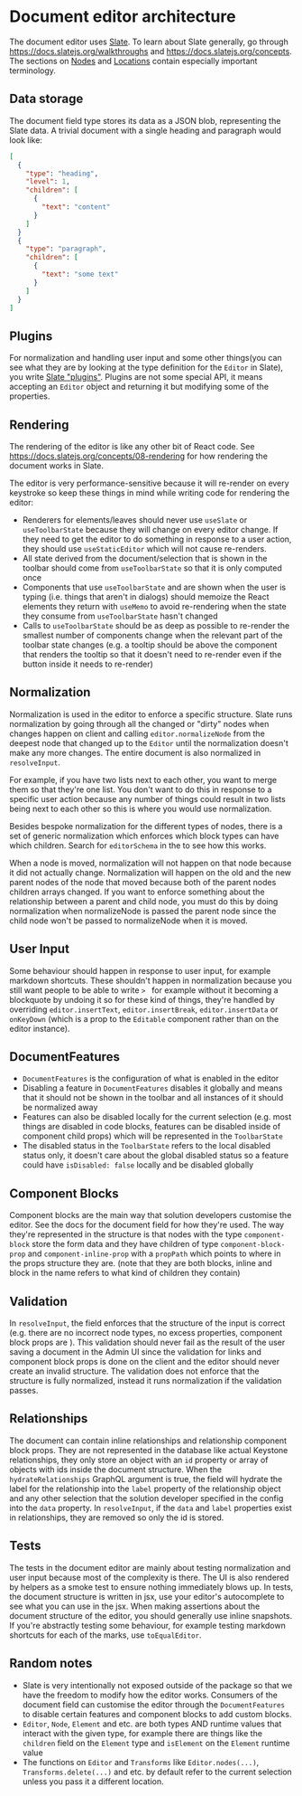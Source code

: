 # Document editor architecture

The document editor uses [Slate](https://github.com/ianstormtaylor/slate). To learn about Slate generally, go through https://docs.slatejs.org/walkthroughs and https://docs.slatejs.org/concepts. The sections on [Nodes](https://docs.slatejs.org/concepts/02-nodes) and [Locations](https://docs.slatejs.org/concepts/03-locations) contain especially important terminology.

## Data storage

The document field type stores its data as a JSON blob, representing the Slate data.
A trivial document with a single heading and paragraph would look like:

```json
[
  {
    "type": "heading",
    "level": 1,
    "children": [
      {
        "text": "content"
      }
    ]
  }
  {
    "type": "paragraph",
    "children": [
      {
        "text": "some text"
      }
    ]
  }
]
```

## Plugins

For normalization and handling user input and some other things(you can see what they are by looking at the type definition for the `Editor` in Slate), you write [Slate "plugins"](https://docs.slatejs.org/concepts/07-plugins).
Plugins are not some special API, it means accepting an `Editor` object and returning it but modifying some of the properties.

## Rendering

The rendering of the editor is like any other bit of React code.
See https://docs.slatejs.org/concepts/08-rendering for how rendering the document works in Slate.

The editor is very performance-sensitive because it will re-render on every keystroke so keep these things in mind while writing code for rendering the editor:

- Renderers for elements/leaves should never use `useSlate` or `useToolbarState` because they will change on every editor change. If they need to get the editor to do something in response to a user action, they should use `useStaticEditor` which will not cause re-renders.
- All state derived from the document/selection that is shown in the toolbar should come from `useToolbarState` so that it is only computed once
- Components that use `useToolbarState` and are shown when the user is typing (i.e. things that aren't in dialogs) should memoize the React elements they return with `useMemo` to avoid re-rendering when the state they consume from `useToolbarState` hasn't changed
- Calls to `useToolbarState` should be as deep as possible to re-render the smallest number of components change when the relevant part of the toolbar state changes (e.g. a tooltip should be above the component that renders the tooltip so that it doesn't need to re-render even if the button inside it needs to re-render)

## Normalization

Normalization is used in the editor to enforce a specific structure.
Slate runs normalization by going through all the changed or "dirty" nodes when changes happen on client and calling `editor.normalizeNode` from the deepest node that changed up to the `Editor` until the normalization doesn't make any more changes.
The entire document is also normalized in `resolveInput`.

For example, if you have two lists next to each other, you want to merge them so that they're one list.
You don't want to do this in response to a specific user action because any number of things could result in two lists being next to each other so this is where you would use normalization.

Besides bespoke normalization for the different types of nodes, there is a set of generic normalization which enforces which block types can have which children. Search for `editorSchema` in the to see how this works.

When a node is moved, normalization will not happen on that node because it did not actually change.
Normalization will happen on the old and the new parent nodes of the node that moved because both of the parent nodes children arrays changed.
If you want to enforce something about the relationship between a parent and child node, you must do this by doing normalization when normalizeNode is passed the parent node since the child node won't be passed to normalizeNode when it is moved.

## User Input

Some behaviour should happen in response to user input, for example markdown shortcuts.
These shouldn't happen in normalization because you still want people to be able to write `> ` for example without it becoming a blockquote by undoing it so for these kind of things, they're handled by overriding `editor.insertText`, `editor.insertBreak`, `editor.insertData` or `onKeyDown` (which is a prop to the `Editable` component rather than on the editor instance).

## DocumentFeatures

- `DocumentFeatures` is the configuration of what is enabled in the editor
- Disabling a feature in `DocumentFeatures` disables it globally and means that it should not be shown in the toolbar and all instances of it should be normalized away
- Features can also be disabled locally for the current selection (e.g. most things are disabled in code blocks, features can be disabled inside of component child props) which will be represented in the `ToolbarState`
- The disabled status in the `ToolbarState` refers to the local disabled status only, it doesn't care about the global disabled status so a feature could have `isDisabled: false` locally and be disabled globally

## Component Blocks

Component blocks are the main way that solution developers customise the editor.
See the docs for the document field for how they're used.
The way they're represented in the structure is that nodes with the type `component-block` store the form data and they have children of type `component-block-prop` and `component-inline-prop` with a `propPath` which points to where in the props structure they are. (note that they are both blocks, inline and block in the name refers to what kind of children they contain)

## Validation

In `resolveInput`, the field enforces that the structure of the input is correct (e.g. there are no incorrect node types, no excess properties, component block props are ).
This validation should never fail as the result of the user saving a document in the Admin UI since the validation for links and component block props is done on the client and the editor should never create an invalid structure.
The validation does not enforce that the structure is fully normalized, instead it runs normalization if the validation passes.

## Relationships

The document can contain inline relationships and relationship component block props.
They are not represented in the database like actual Keystone relationships, they only store an object with an `id` property or array of objects with ids inside the document structure.
When the `hydrateRelationships` GraphQL argument is true, the field will hydrate the label for the relationship into the `label` property of the relationship object and any other selection that the solution developer specified in the config into the `data` property.
In `resolveInput`, if the `data` and `label` properties exist in relationships, they are removed so only the id is stored.

## Tests

The tests in the document editor are mainly about testing normalization and user input because most of the complexity is there.
The UI is also rendered by helpers as a smoke test to ensure nothing immediately blows up.
In tests, the document structure is written in jsx, use your editor's autocomplete to see what you can use in the jsx.
When making assertions about the document structure of the editor, you should generally use inline snapshots.
If you're abstractly testing some behaviour, for example testing markdown shortcuts for each of the marks, use `toEqualEditor`.

## Random notes

- Slate is very intentionally not exposed outside of the package so that we have the freedom to modify how the editor works. Consumers of the document field can customise the editor through the `DocumentFeatures` to disable certain features and component blocks to add custom blocks.
- `Editor`, `Node`, `Element` and etc. are both types AND runtime values that interact with the given type, for example there are things like the `children` field on the `Element` type and `isElement` on the `Element` runtime value
- The functions on `Editor` and `Transforms` like `Editor.nodes(...)`, `Transforms.delete(...)` and etc. by default refer to the current selection unless you pass it a different location.
